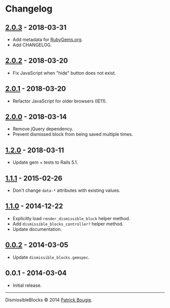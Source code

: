 # Changelog


## [2.0.3] - 2018-03-31
- Add metadata for [RubyGems.org](https://rubygems.org/).
- Add CHANGELOG.

## [2.0.2] - 2018-03-20
- Fix JavaScript when "hide" button does not exist.

## [2.0.1] - 2018-03-20
- Refactor JavaScript for older browsers (IE11).

## [2.0.0] - 2018-03-14
- Remove jQuery dependency.
- Prevent dismissed block from being saved multiple times.

## [1.2.0] - 2018-03-11
- Update gem + tests to Rails 5.1.

## [1.1.1] - 2015-02-26
- Don't change `data-*` attributes with existing values.

## [1.1.0] - 2014-12-22
- Explicitly load `render_dismissible_block` helper method.
- Add `dismissible_blocks_controller?` helper method.
- Update documentation.

## [0.0.2] - 2014-03-05
- Update `dismissible_blocks.gemspec`.

## 0.0.1 - 2014-03-04
- Initial release.


[2.0.3]: https://github.com/pbougie/dismissible_blocks/compare/v2.0.2...v2.0.3
[2.0.2]: https://github.com/pbougie/dismissible_blocks/compare/v2.0.1...v2.0.2
[2.0.1]: https://github.com/pbougie/dismissible_blocks/compare/v2.0.0...v2.0.1
[2.0.0]: https://github.com/pbougie/dismissible_blocks/compare/v1.2.0...v2.0.0
[1.2.0]: https://github.com/pbougie/dismissible_blocks/compare/v1.1.1...v1.2.0
[1.1.1]: https://github.com/pbougie/dismissible_blocks/compare/v1.1.0...v1.1.1
[1.1.0]: https://github.com/pbougie/dismissible_blocks/compare/v0.0.2...v1.1.0
[0.0.2]: https://github.com/pbougie/dismissible_blocks/compare/v0.0.1...v0.0.2


---
DismissibleBlocks © 2014 [Patrick Bougie](http://patrickbougie.com/).
